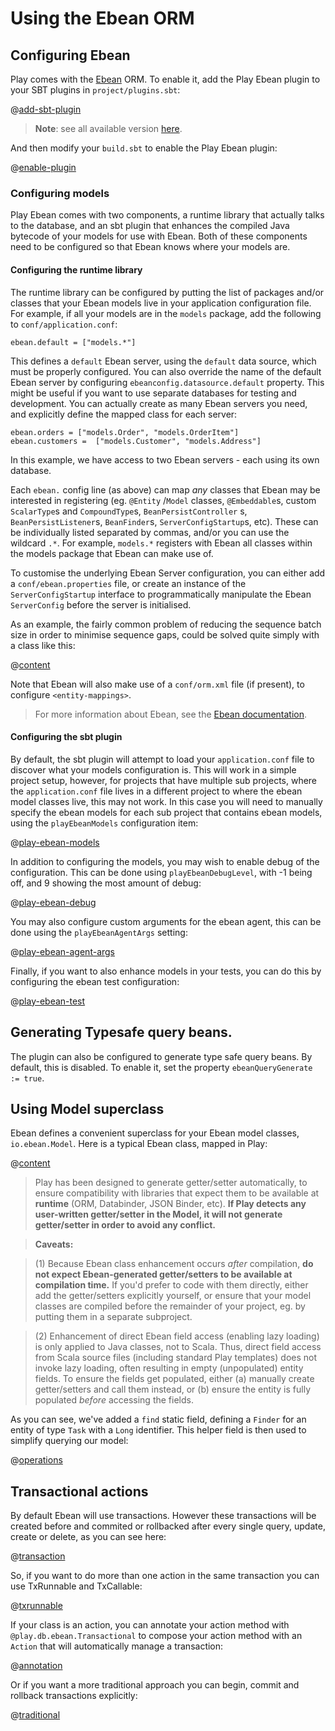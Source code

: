 <!--- Copyright (C) Lightbend Inc. <http://www.typesafe.com> -->

# Using the Ebean ORM

## Configuring Ebean

Play comes with the [Ebean](https://ebean-orm.github.io/) ORM. To enable it, add the Play Ebean plugin to your SBT
plugins in `project/plugins.sbt`:

@[add-sbt-plugin](code/ebean.sbt)

> **Note**: see all available version [here](https://github.com/playframework/play-ebean#releases).

And then modify your `build.sbt` to enable the Play Ebean plugin:

@[enable-plugin](code/ebean.sbt)

### Configuring models

Play Ebean comes with two components, a runtime library that actually talks to the database, and an sbt plugin that
enhances the compiled Java bytecode of your models for use with Ebean. Both of these components need to be configured so
that Ebean knows where your models are.

#### Configuring the runtime library

The runtime library can be configured by putting the list of packages and/or classes that your Ebean models live in your
application configuration file. For example, if all your models are in the `models` package, add the following
to `conf/application.conf`:

```properties
ebean.default = ["models.*"]
```

This defines a `default` Ebean server, using the `default` data source, which must be properly configured. You can also
override the name of the default Ebean server by configuring `ebeanconfig.datasource.default` property. This might be
useful if you want to use separate databases for testing and development. You can actually create as many Ebean servers
you need, and explicitly define the mapped class for each server:

```properties
ebean.orders = ["models.Order", "models.OrderItem"]
ebean.customers =  ["models.Customer", "models.Address"]
```

In this example, we have access to two Ebean servers - each using its own database.

Each `ebean.` config line (as above) can map *any* classes that Ebean may be interested in registering (eg. `@Entity`
/`Model` classes, `@Embeddable`s, custom `ScalarType`s and `CompoundType`s, `BeanPersistController`
s, `BeanPersistListener`s, `BeanFinder`s, `ServerConfigStartup`s, etc). These can be individually listed separated by
commas, and/or you can use the wildcard `.*`. For example, `models.*` registers with Ebean all classes within the models
package that Ebean can make use of.

To customise the underlying Ebean Server configuration, you can either add a `conf/ebean.properties` file, or create an
instance of the `ServerConfigStartup` interface to programmatically manipulate the Ebean `ServerConfig` before the
server is initialised.

As an example, the fairly common problem of reducing the sequence batch size in order to minimise sequence gaps, could
be solved quite simply with a class like this:

@[content](code/javaguide/ebean/MyServerConfigStartup.java)

Note that Ebean will also make use of a `conf/orm.xml` file (if present), to configure `<entity-mappings>`.

> For more information about Ebean, see the [Ebean documentation](https://ebean-orm.github.io/docs).

#### Configuring the sbt plugin

By default, the sbt plugin will attempt to load your `application.conf` file to discover what your models configuration
is. This will work in a simple project setup, however, for projects that have multiple sub projects, where
the `application.conf` file lives in a different project to where the ebean model classes live, this may not work. In
this case you will need to manually specify the ebean models for each sub project that contains ebean models, using
the `playEbeanModels` configuration item:

@[play-ebean-models](code/ebean.sbt)

In addition to configuring the models, you may wish to enable debug of the configuration. This can be done
using `playEbeanDebugLevel`, with -1 being off, and 9 showing the most amount of debug:

@[play-ebean-debug](code/ebean.sbt)

You may also configure custom arguments for the ebean agent, this can be done using the `playEbeanAgentArgs` setting:

@[play-ebean-agent-args](code/ebean.sbt)

Finally, if you want to also enhance models in your tests, you can do this by configuring the ebean test configuration:

@[play-ebean-test](code/ebean.sbt)

## Generating Typesafe query beans.

The plugin can also be configured to generate type safe query beans. By default, this is disabled. To enable it, set the
property `ebeanQueryGenerate := true`.

## Using Model superclass

Ebean defines a convenient superclass for your Ebean model classes, `io.ebean.Model`. Here is a typical Ebean class,
mapped in Play:

@[content](code/javaguide/ebean/Task.java)

> Play has been designed to generate getter/setter automatically, to ensure compatibility with libraries that expect them to be available at **runtime** (ORM, Databinder, JSON Binder, etc). **If Play detects any user-written getter/setter in the Model, it will not generate getter/setter in order to avoid any conflict.**

> **Caveats:**

> (1) Because Ebean class enhancement occurs *after* compilation, **do not expect Ebean-generated getter/setters to be available at compilation time.** If you'd prefer to code with them directly, either add the getter/setters explicitly yourself, or ensure that your model classes are compiled before the remainder of your project, eg. by putting them in a separate subproject.

> (2) Enhancement of direct Ebean field access (enabling lazy loading) is only applied to Java classes, not to Scala. Thus, direct field access from Scala source files (including standard Play templates) does not invoke lazy loading, often resulting in empty (unpopulated) entity fields. To ensure the fields get populated, either (a) manually create getter/setters and call them instead, or (b) ensure the entity is fully populated *before* accessing the fields.

As you can see, we've added a `find` static field, defining a `Finder` for an entity of type `Task` with a `Long`
identifier. This helper field is then used to simplify querying our model:

@[operations](code/javaguide/ebean/JavaEbeanTest.java)

## Transactional actions

By default Ebean will use transactions. However these transactions will be created before and commited or rollbacked
after every single query, update, create or delete, as you can see here:

@[transaction](code/javaguide/ebean/JavaEbeanTest.java)

So, if you want to do more than one action in the same transaction you can use TxRunnable and TxCallable:

@[txrunnable](code/javaguide/ebean/JavaEbeanTest.java)

If your class is an action, you can annotate your action method with `@play.db.ebean.Transactional` to compose your
action method with an `Action` that will automatically manage a transaction:

@[annotation](code/javaguide/ebean/JavaEbeanTest.java)

Or if you want a more traditional approach you can begin, commit and rollback transactions explicitly:

@[traditional](code/javaguide/ebean/JavaEbeanTest.java)
